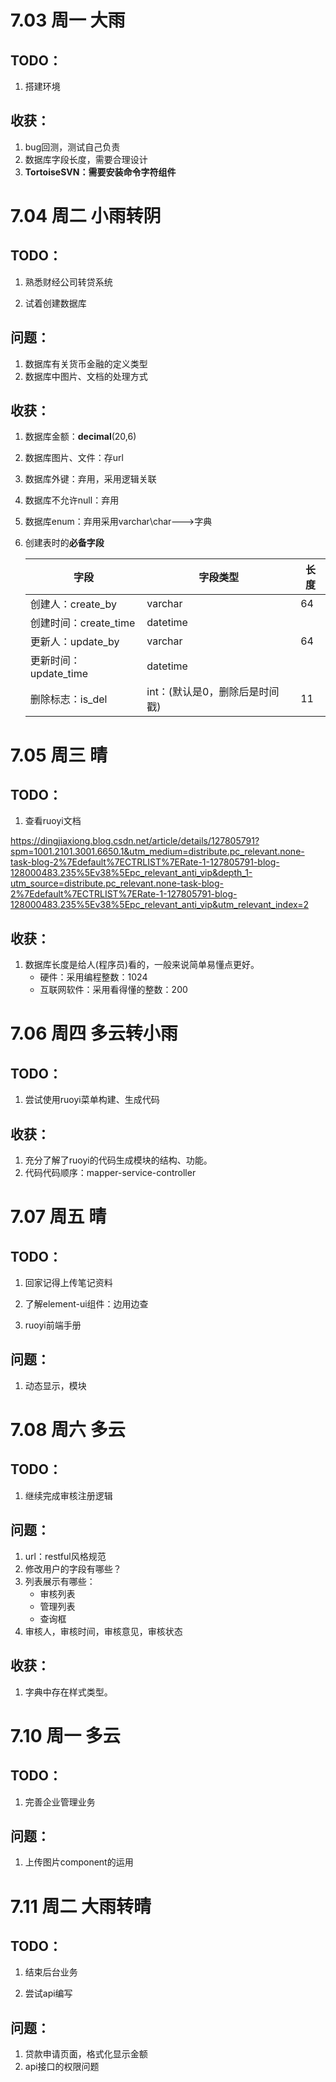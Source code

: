 # 7.03 周一 大雨

## TODO：

1. 搭建环境

## 收获：

1. bug回测，测试自己负责
2. 数据库字段长度，需要合理设计
3. **TortoiseSVN：需要安装命令字符组件**

# 7.04 周二 小雨转阴

## TODO：

1. 熟悉财经公司转贷系统

2. 试着创建数据库

## 问题：

1. 数据库有关货币金融的定义类型
2. 数据库中图片、文档的处理方式

## 收获：

1. 数据库金额：**decimal**(20,6)

2. 数据库图片、文件：存url

3. 数据库外键：弃用，采用逻辑关联

4. 数据库不允许null：弃用

5. 数据库enum：弃用采用varchar\char--->字典

6. 创建表时的**必备字段**

   | 字段                  | 字段类型                       | 长度 |
   | --------------------- | ------------------------------ | ---- |
   | 创建人：create_by     | varchar                        | 64   |
   | 创建时间：create_time | datetime                       |      |
   | 更新人：update_by     | varchar                        | 64   |
   | 更新时间：update_time | datetime                       |      |
   | 删除标志：is_del      | int：(默认是0，删除后是时间戳) | 11   |

# 7.05 周三 晴

## TODO：

1. 查看ruoyi文档

https://dingjiaxiong.blog.csdn.net/article/details/127805791?spm=1001.2101.3001.6650.1&utm_medium=distribute.pc_relevant.none-task-blog-2%7Edefault%7ECTRLIST%7ERate-1-127805791-blog-128000483.235%5Ev38%5Epc_relevant_anti_vip&depth_1-utm_source=distribute.pc_relevant.none-task-blog-2%7Edefault%7ECTRLIST%7ERate-1-127805791-blog-128000483.235%5Ev38%5Epc_relevant_anti_vip&utm_relevant_index=2

## 收获：

1. 数据库长度是给人(程序员)看的，一般来说简单易懂点更好。
   * 硬件：采用编程整数：1024
   * 互联网软件：采用看得懂的整数：200



# 7.06 周四 多云转小雨

## TODO：

1. 尝试使用ruoyi菜单构建、生成代码

## 收获：

1. 充分了解了ruoyi的代码生成模块的结构、功能。
2. 代码代码顺序：mapper-service-controller

# 7.07 周五 晴

## TODO：

1. 回家记得上传笔记资料

2. 了解element-ui组件：边用边查

3. ruoyi前端手册

## 问题：

1. 动态显示，模块

# 7.08 周六 多云

## TODO：

1. 继续完成审核注册逻辑

## 问题：

1. url：restful风格规范
2. 修改用户的字段有哪些？
3. 列表展示有哪些：
   * 审核列表
   * 管理列表
   * 查询框
4. 审核人，审核时间，审核意见，审核状态

## 收获：

1. 字典中存在样式类型。

# 7.10 周一 多云

## TODO：

1. 完善企业管理业务

## 问题：

1. 上传图片component的运用

# 7.11 周二 大雨转晴

## TODO：

1. 结束后台业务

2. 尝试api编写

## 问题：

1. 贷款申请页面，格式化显示金额
1. api接口的权限问题
